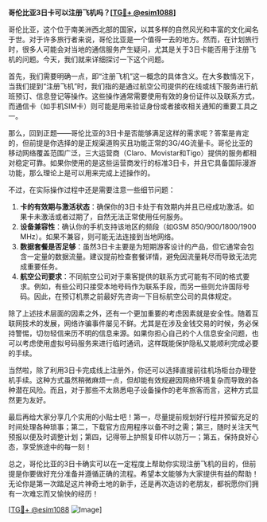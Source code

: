 **哥伦比亚3日卡可以注册飞机吗？[[TG💪+ @esim1088](https://t.me/s/esim1088)]**

哥伦比亚，这个位于南美洲西北部的国家，以其多样的自然风光和丰富的文化闻名于世。对于许多旅行者来说，哥伦比亚是一个值得一去的地方。然而，在计划旅行时，很多人可能会对当地的通信服务产生疑问，尤其是关于3日卡能否用于注册飞机的问题。今天，我们就来详细探讨一下这个问题。

首先，我们需要明确一点，即“注册飞机”这一概念的具体含义。在大多数情况下，当我们提到“注册飞机”时，我们指的是通过航空公司提供的在线或线下服务进行航班预订、信息登记等操作。这些操作通常需要使用有效的身份证件以及联系方式，而通信卡（如手机SIM卡）则可能是用来验证身份或者接收相关通知的重要工具之一。

那么，回到正题——哥伦比亚的3日卡是否能够满足这样的需求呢？答案是肯定的，但前提是你选择的是正规渠道购买且功能正常的3G/4G流量卡。哥伦比亚的移动网络覆盖范围广泛，三大运营商（Claro、Movistar和Tigo）提供的服务都相对稳定可靠。如果你使用的是这些运营商发行的标准3日卡，并且它具备国际漫游功能，那么理论上是可以用来完成上述操作的。

不过，在实际操作过程中还是需要注意一些细节问题：

1. **卡的有效期与激活状态**：确保你的3日卡处于有效期内并且已经成功激活。如果卡未激活或者过期了，自然无法正常使用任何服务。
2. **设备兼容性**：确认你的手机支持该地区的频段（如GSM 850/900/1800/1900 MHz）。如果不兼容，则可能无法连接到当地网络。
3. **数据套餐是否足够**：虽然3日卡主要是为短期游客设计的产品，但它通常会包含一定量的数据流量。建议提前检查套餐详情，避免因流量耗尽而导致无法完成重要任务。
4. **航空公司要求**：不同航空公司对于乘客提供的联系方式可能有不同的格式要求。例如，有些公司只接受本地号码作为联系手段，而另一些则允许国际号码。因此，在预订机票之前最好先咨询一下目标航空公司的具体规定。

除了上述技术层面的因素之外，还有一个更加重要的考虑因素就是安全性。随着互联网技术的发展，网络诈骗事件屡见不鲜。尤其是在涉及金钱交易的时候，务必保持警惕，切勿轻信来历不明的信息来源。如果你担心自己的个人信息安全问题，也可以考虑使用虚拟号码服务来进行临时通讯，这样既能保护隐私又能顺利完成必要的手续。

当然啦，除了利用3日卡完成线上注册外，你还可以选择直接前往机场柜台办理登机手续。这种方式虽然稍微麻烦一点，但却能有效规避因网络环境复杂而导致的各种潜在风险。而且，对于那些不太熟悉电子设备操作的老年旅客而言，这种方式显然更为友好。

最后再给大家分享几个实用的小贴士吧！第一，尽量提前规划好行程并预留充足的时间处理各种琐事；第二，下载官方应用程序以备不时之需；第三，随时关注天气预报以便及时调整计划；第四，记得带上护照复印件以防万一；第五，保持良好心态，享受旅途中的每一刻！

总之，哥伦比亚的3日卡确实可以在一定程度上帮助你实现注册飞机的目的，但前提是你要做好充分准备并遵循正确的流程。希望本文能够为大家提供有益的帮助！无论你是第一次踏足这片神奇土地的新手，还是再次造访的老朋友，都祝愿你们拥有一次难忘而又愉快的经历！

[[TG💪+ @esim1088](https://t.me/s/esim1088) ![Image](https://i.postimg.cc/4NQfJmqS/Snipaste-2025-05-13-00-14-12.png)]